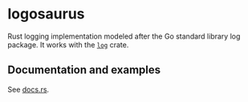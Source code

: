 # logosaurus

Rust logging implementation modeled after the Go standard library log package.
It works with the [`log`](https://crates.io/crates/log) crate.

## Documentation and examples

See [docs.rs](https://docs.rs/logosaurus).
